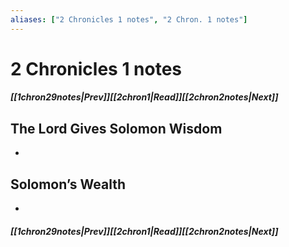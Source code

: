 ```yaml
---
aliases: ["2 Chronicles 1 notes", "2 Chron. 1 notes"]
---
```

# 2 Chronicles 1 notes
##### <span class=arrow-left></span>[[1chron29notes|Prev]]<span class=navigation-separator></span>[[2chron1|Read]]<span class=navigation-separator></span>[[2chron2notes|Next]]<span class=arrow-right></span>
## The Lord Gives Solomon Wisdom
- 
## Solomon’s Wealth
- 
##### <span class=arrow-left></span>[[1chron29notes|Prev]]<span class=navigation-separator></span>[[2chron1|Read]]<span class=navigation-separator></span>[[2chron2notes|Next]]<span class=arrow-right></span>